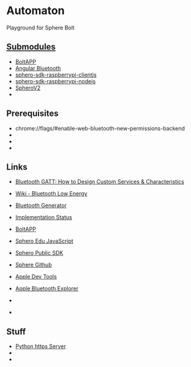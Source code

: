 # Automaton
Playground for Sphere Bolt


## [Submodules](https://git-scm.com/book/en/v2/Git-Tools-Submodules)

* [BoltAPP](https://github.com/Tineyo/BoltAPP)
* [Angular Bluetooth](https://github.com/manekinekko/angular-web-bluetooth)
* [sphero-sdk-raspberrypi-clientjs](https://github.com/sphero-inc/sphero-sdk-raspberrypi-clientjs)
* [sphero-sdk-raspberrypi-nodejs](https://github.com/sphero-inc/sphero-sdk-raspberrypi-nodejs)
* [SpheroV2](https://github.com/igbopie/spherov2.js)
* []()

## Prerequisites

* chrome://flags/#enable-web-bluetooth-new-permissions-backend
* []()
* []()
* []()


## Links

* [Bluetooth GATT: How to Design Custom Services & Characteristics](https://www.novelbits.io/bluetooth-gatt-services-characteristics/)
* [Wiki - Bluetooth Low Energy](https://en.wikipedia.org/wiki/Bluetooth_Low_Energy)
* [Bluetooth Generator](https://beaufortfrancois.github.io/sandbox/web-bluetooth/generator/)
* [Implementation Status](https://github.com/WebBluetoothCG/web-bluetooth/blob/main/implementation-status.md)
* [BoltAPP](https://tineyo.github.io/BoltAPP/)

* [Sphero Edu JavaScript](https://sphero.docsapp.io/docs/get-started)
* [Sphero Public SDK](https://sdk.sphero.com/documentation/)
* [Sphere Github](https://github.com/sphero-inc)

* [Apple Dev Tools](https://developer.apple.com/download/all/?q=additional%20Tools)
* [Apple Bluetooth Explorer](https://download.developer.apple.com/Developer_Tools/Additional_Tools_for_Xcode_11/Additional_Tools_for_Xcode_11.dmg)
* []()
* []()

## Stuff
* [Python https Server](https://gist.github.com/dergachev/7028596)
* []()
* []()

